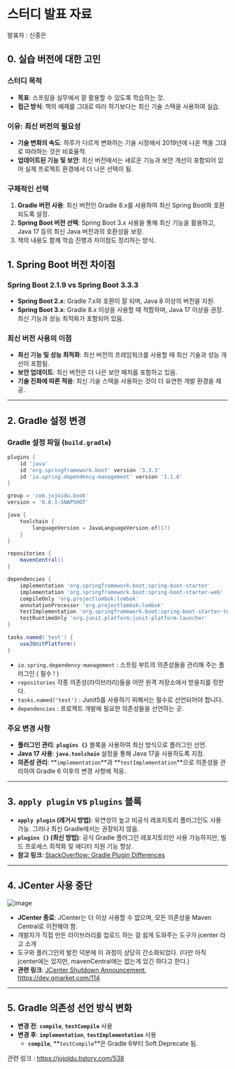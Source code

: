 # 스터디 발표 자료
발표자 : 신중은
## 0. 실습 버전에 대한 고민

### **스터디 목적**

- **목표**: 스프링을 실무에서 잘 활용할 수 있도록 학습하는 것.
- **접근 방식**: 책의 예제를 그대로 따라 하기보다는 최신 기술 스택을 사용하여 실습.

### **이유: 최신 버전의 필요성**

- **기술 변화의 속도**: 하루가 다르게 변화하는 기술 시장에서 2019년에 나온 책을 그대로 따라하는 것은 비효율적.
- **업데이트된 기능 및 보안**: 최신 버전에서는 새로운 기능과 보안 개선이 포함되어 있어 실제 프로젝트 환경에서 더 나은 선택이 됨.

### **구체적인 선택**

1. **Gradle 버전 사용**: 최신 버전인 Gradle 8.x를 사용하여 최신 Spring Boot와 호환되도록 설정.
2. **Spring Boot 버전 선택**: Spring Boot 3.x 사용을 통해 최신 기능을 활용하고, Java 17 등의 최신 Java 버전과의 호환성을 보장.
3. 책의 내용도 함께 학습 진행과 차이점도 정리하는 방식.

## **1. Spring Boot 버전 차이점**

### **Spring Boot 2.1.9 vs Spring Boot 3.3.3**

- **Spring Boot 2.x**: Gradle 7.x와 호환이 잘 되며, Java 8 이상의 버전을 지원.
- **Spring Boot 3.x**: Gradle 8.x 이상을 사용할 때 적합하며, Java 17 이상을 권장. 최신 기능과 성능 최적화가 포함되어 있음.

### **최신 버전 사용의 이점**

- **최신 기능 및 성능 최적화**: 최신 버전의 프레임워크를 사용할 때 최신 기술과 성능 개선이 포함됨.
- **보안 업데이트**: 최신 버전은 더 나은 보안 패치를 포함하고 있음.
- **기술 진화에 따른 적응**: 최신 기술 스택을 사용하는 것이 더 유연한 개발 환경을 제공.

---

## **2. Gradle 설정 변경**

### **Gradle 설정 파일 (`build.gradle`)**

```groovy
plugins {
    id 'java'
    id 'org.springframework.boot' version '3.3.3'
    id 'io.spring.dependency-management' version '1.1.6'
}

group = 'com.jojoidu.book'
version = '0.0.1-SNAPSHOT'

java {
    toolchain {
        languageVersion = JavaLanguageVersion.of(17)
    }
}

repositories {
    mavenCentral()
}

dependencies {
    implementation 'org.springframework.boot:spring-boot-starter'
    implementation 'org.springframework.boot:spring-boot-starter-web'
    compileOnly 'org.projectlombok:lombok'
    annotationProcessor 'org.projectlombok:lombok'
    testImplementation 'org.springframework.boot:spring-boot-starter-test'
    testRuntimeOnly 'org.junit.platform:junit-platform-launcher'
}

tasks.named('test') {
    useJUnitPlatform()
}

```

- `io.spring.dependency-management` : 스프링 부트의 의존성들을 관리해 주는 플러그인 ( 필수 ! )
- `repositories` 각종 의존성(라이브러리)들을 어떤 원격 저장소에서 받을지를 정한다.
- `tasks.named('test')` : Junit5를 사용하기 위해서는 필수로 선언되어야 합니다.
- `dependencies` : 프로젝트 개발에 필요한 의존성들을 선언하는 곳.

### **주요 변경 사항**

- **플러그인 관리**: **`plugins {}`** 블록을 사용하여 최신 방식으로 플러그인 선언.
- **Java 17 사용**: **`java.toolchain`** 설정을 통해 Java 17을 사용하도록 지정.
- **의존성 관리**: **`implementation`**과 **`testImplementation`**으로 의존성을 관리하여 Gradle 6 이후의 변경 사항에 적응.

---

## **3. `apply plugin` vs `plugins` 블록**

- **`apply plugin` (레거시 방법)**: 유연성이 높고 비공식 레포지토리 플러그인도 사용 가능. 그러나 최신 Gradle에서는 권장되지 않음.
- **`plugins {}` (최신 방법)**: 공식 Gradle 플러그인 레포지토리만 사용 가능하지만, 빌드 프로세스 최적화 및 에디터 지원 기능 향상.
- **참고 링크**: [StackOverflow: Gradle Plugin Differences](https://stackoverflow.com/questions/32352816/what-the-difference-in-applying-gradle-plugin)

---

## **4. JCenter 사용 중단**
![image](https://github.com/user-attachments/assets/f37f35e5-d16a-4755-a15f-9637d018ef2c)


- **JCenter 종료**: JCenter는 더 이상 사용할 수 없으며, 모든 의존성을 Maven Central로 이전해야 함.
- 개발자가 직접 만든 라이브러리를 업로드 하는 걸 쉽게 도와주는 도구가 jcenter 라고 소개
- 도구와 플러그인의 발전 덕분에 이 과정이 상당히 간소화되었다. (다만 아직 jcenter에는 있지만, mavenCentral에는 없는게 있긴 하다고 한다.)
- **관련 링크**: [JCenter Shutdown Announcement](https://blog.gradle.org/jcenter-shutdown), https://dev.gmarket.com/114

---

## **5. Gradle 의존성 선언 방식 변화**

- **변경 전**: **`compile`**, **`testCompile`** 사용
- **변경 후**: **`implementation`**, **`testImplementation`** 사용
    - **`compile`**, **`testCompile`**은 Gradle 6부터 Soft Deprecate 됨.

관련 링크 : https://jojoldu.tistory.com/538
